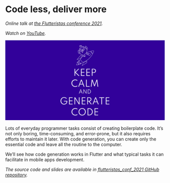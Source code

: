 # Code less, deliver more

*Online talk at [the Flutteristas conference 2021](https://www.youtube.com/playlist?list=PL4dBIh1xps-EU8-3BfrOMAAy2R8VzxEGY).*

*Watch on [YouTube](https://youtu.be/tcixn1Y1Y-Q).*

![](images/cover_image.png)

Lots of everyday programmer tasks consist of creating boilerplate code. It’s not only boring, time-consuming, and error-prone, but it also requires efforts to maintain it later. With code generation, you can create only the essential code and leave all the routine to the computer.

We’ll see how code generation works in Flutter and what typical tasks it can facilitate in mobile apps development.

*The source code and slides are available in [flutteristas_conf_2021 GitHub repository](https://github.com/foxanna/flutteristas_conf_2021).*